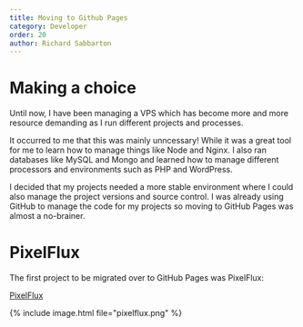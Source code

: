 ```yaml
---
title: Moving to Github Pages
category: Developer
order: 20
author: Richard Sabbarton
---
```


# Making a choice

Until now, I have been managing a VPS which has become more and more 
resource demanding as I run different projects and processes.

It occurred to me that this was mainly unncessary!  While it was a great
tool for me to learn how to manage things like Node and Nginx.  I also 
ran databases like MySQL and Mongo and learned how to manage different 
processors and environments such as PHP and WordPress.

I decided that my projects needed a more stable environment where I could 
also manage the project versions and source control.  I was already using 
GitHub to manage the code for my projects so moving to GitHub Pages was
almost a no-brainer.

# PixelFlux

The first project to be migrated over to GitHub Pages was PixelFlux:

[PixelFlux](https://rsabbarton.github.io/PixelFlux)

{% include image.html file="pixelflux.png" %}